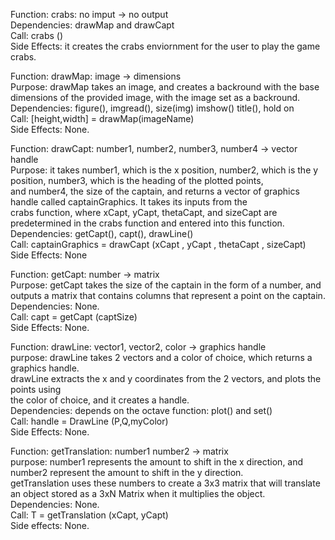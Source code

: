 Function: crabs: no imput -> no output <br>
Dependencies: drawMap and drawCapt <br>
Call: crabs () <br>
Side Effects: it creates the crabs enviornment for the user to play the game crabs. <br>


Function: drawMap: image -> dimensions <br>
Purpose: drawMap takes an image, and creates a backround with the base dimensions of the provided image, with the image set as a backround. <br>
Dependencies: figure(), imgread(), size(img) imshow() title(), hold on <br>
Call: [height,width] = drawMap(imageName) <br>
Side Effects: None. <br>


Function: drawCapt: number1, number2, number3, number4 -> vector handle <br>
Purpose: it takes number1, which is the x position, number2, which is the y position, number3, which is the heading of the plotted points, <br>
and number4, the size of the captain, and returns a vector of graphics handle called captainGraphics. It takes its inputs from the <br>
crabs function, where xCapt, yCapt, thetaCapt, and sizeCapt are predetermined in the crabs function and entered into this function. <br>
Dependencies: getCapt(), capt(), drawLine() <br>
Call: captainGraphics = drawCapt (xCapt , yCapt , thetaCapt , sizeCapt) <br>
Side Effects: None <br>


Function: getCapt: number -> matrix <br>
Purpose: getCapt takes the size of the captain in the form of a number, and outputs a matrix that contains columns that represent a point on the captain. <br>
Dependencies: None. <br>
Call: capt = getCapt (captSize) <br> 
Side Effects: None. <br> 


Function: drawLine: vector1, vector2, color -> graphics handle <br>
purpose: drawLine takes 2 vectors and a color of choice, which returns a graphics handle. <br>
drawLine extracts the x and y coordinates from the 2 vectors, and plots the points using <br>
the color of choice, and it creates a handle. <br>
Dependencies: depends on the octave function: plot() and set() <br>
Call: handle = DrawLine (P,Q,myColor) <br> 
Side Effects: None. <br>

Function: getTranslation: number1 number2 -> matrix <br>
purpose: number1 represents the amount to shift in the x direction, and number2 represent the amount to shift in the y direction. <br>
getTranslation uses these numbers to create a 3x3 matrix that will translate an object stored as a 3xN Matrix when it multiplies 
the object. <br>
Dependencies: None. <br>
Call: T = getTranslation (xCapt, yCapt) <br>
Side effects: None. 
